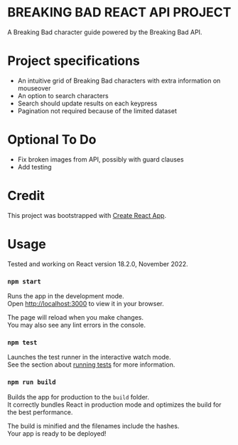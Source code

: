 # BREAKING BAD REACT API PROJECT

A Breaking Bad character guide powered by the Breaking Bad API.

<!-- # Hosted

https://russellshire.github.io/breaking-bad-react-api/ -->

# Project specifications

- An intuitive grid of Breaking Bad characters with extra information on mouseover
- An option to search characters
- Search should update results on each keypress
- Pagination not required because of the limited dataset

# Optional To Do

- Fix broken images from API, possibly with guard clauses
- Add testing

# Credit

This project was bootstrapped with [Create React App](https://github.com/facebook/create-react-app).

# Usage

Tested and working on React version 18.2.0, November 2022.

### `npm start`

Runs the app in the development mode.\
Open [http://localhost:3000](http://localhost:3000) to view it in your browser.

The page will reload when you make changes.\
You may also see any lint errors in the console.

### `npm test`

Launches the test runner in the interactive watch mode.\
See the section about [running tests](https://facebook.github.io/create-react-app/docs/running-tests) for more information.

### `npm run build`

Builds the app for production to the `build` folder.\
It correctly bundles React in production mode and optimizes the build for the best performance.

The build is minified and the filenames include the hashes.\
Your app is ready to be deployed!
